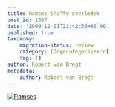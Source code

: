 ```yaml
---
title: Ramses Shaffy overleden
post_id: 1097
date: '2009-12-01T21:42:50+00:00'
published: true
taxonomy:
    migration-status: review
    category: [Ongecategoriseerd]
    tag: []
author: Robert van Bregt
metadata:
    author: Robert van Bregt
---
```

[![](/wp-content/uploads/2009/12/ramses.jpg "Ramses")](/wp-content/uploads/2009/12/ramses.jpg)